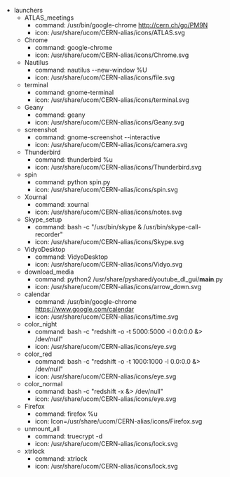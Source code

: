 - launchers
   - ATLAS_meetings
      - command: /usr/bin/google-chrome http://cern.ch/go/PM9N
      - icon: /usr/share/ucom/CERN-alias/icons/ATLAS.svg
   - Chrome
      - command: google-chrome
      - icon: /usr/share/ucom/CERN-alias/icons/Chrome.svg
   - Nautilus
      - command: nautilus --new-window %U
      - icon: /usr/share/ucom/CERN-alias/icons/file.svg
   - terminal
      - command: gnome-terminal
      - icon: /usr/share/ucom/CERN-alias/icons/terminal.svg
   - Geany
      - command: geany
      - icon: /usr/share/ucom/CERN-alias/icons/Geany.svg
   - screenshot
      - command: gnome-screenshot --interactive
      - icon: /usr/share/ucom/CERN-alias/icons/camera.svg
   - Thunderbird
      - command: thunderbird %u
      - icon: /usr/share/ucom/CERN-alias/icons/Thunderbird.svg
   - spin
      - command: python spin.py
      - icon: /usr/share/ucom/CERN-alias/icons/spin.svg
   - Xournal
      - command: xournal
      - icon: /usr/share/ucom/CERN-alias/icons/notes.svg
   - Skype_setup
      - command: bash -c "/usr/bin/skype & /usr/bin/skype-call-recorder"
      - icon: /usr/share/ucom/CERN-alias/icons/Skype.svg
   - VidyoDesktop
      - command: VidyoDesktop
      - icon: /usr/share/ucom/CERN-alias/icons/Vidyo.svg
   - download_media
      - command: python2 /usr/share/pyshared/youtube_dl_gui/__main__.py
      - icon: /usr/share/ucom/CERN-alias/icons/arrow_down.svg
   - calendar
      - command: /usr/bin/google-chrome https://www.google.com/calendar
      - icon: /usr/share/ucom/CERN-alias/icons/time.svg
   - color_night
      - command: bash -c "redshift -o -t 5000:5000 -l 0.0:0.0 &> /dev/null"
      - icon: /usr/share/ucom/CERN-alias/icons/eye.svg
   - color_red
      - command: bash -c "redshift -o -t 1000:1000 -l 0.0:0.0 &> /dev/null"
      - icon: /usr/share/ucom/CERN-alias/icons/eye.svg
   - color_normal
      - command: bash -c "redshift -x &> /dev/null"
      - icon: /usr/share/ucom/CERN-alias/icons/eye.svg
   - Firefox
      - command: firefox %u
      - icon: Icon=/usr/share/ucom/CERN-alias/icons/Firefox.svg
   - unmount_all
      - command: truecrypt -d
      - icon: /usr/share/ucom/CERN-alias/icons/lock.svg
   - xtrlock
      - command: xtrlock
      - icon: /usr/share/ucom/CERN-alias/icons/lock.svg
